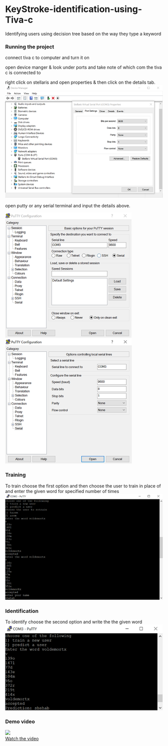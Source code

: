 # KeyStroke-identification-using-Tiva-c
Identifying users using decision tree based on the way they type a keyword
### Running the project
connect tiva c to computer and turn it on

open device manger & look under ports and take note of which com the tiva c is connected to

right click on stellaris and open properties & then click on the details tab.
![](DeviceManager.png)

open putty or any serial terminal and input the details above.

![](putty1.png)
![](putty2.png)
### Training
To train choose the first option and then choose the user to train in place of and enter the given word for specified number of times
![](train.png)
### Identification
To identify choose the second option and write the the given word
![](predict.png)
### Demo video
[![](https://img.youtube.com/vi/gt07rcfA7io/1.jpg)](https://youtu.be/gt07rcfA7io)<br>
[Watch the video](https://youtu.be/sd7RZ3Pjgok)
